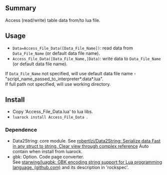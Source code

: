 ## Summary

Access (read/write) table data from/to lua file.

## Usage

- `Data=Access_File_Data([Data_File_Name])`: read data from `Data_File_Name` (or default data file name).
- `Access_File_Data([Data_File_Name,]Data)`: write data to `Data_File_Name` (or default data file name).

If `Data_File_Name` not specified, will use default data file name - "script_name_passed_to_interpreter*.data*.lua".  
If full path not specified, will use working directory.

## Install

- Copy 'Access_File_Data.lua' to lua libs.
- `luarock install Access_File_Data `.

### Dependence

- Data2String: core module. 
  See [robertlzj/Data2String: Serialize data Fast in any struct to string. Clear view through complex reference](https://github.com/robertlzj/Data2String) 
  Auto contain when install from luarock.
- gbk: Option. Code page converter.  
  See [starwing/luagbk: GBK encoding string support for Lua programming language. (github.com)](https://github.com/starwing/luagbk) and its description in 'rockspec'.